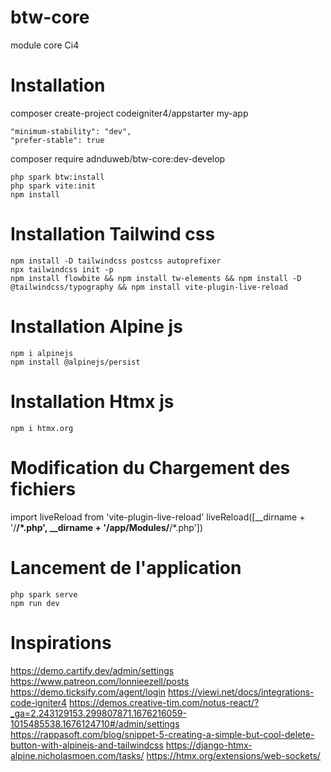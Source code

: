 # btw-core
module core Ci4

# Installation

composer create-project codeigniter4/appstarter my-app

    "minimum-stability": "dev",
    "prefer-stable": true

composer require adnduweb/btw-core:dev-develop

    php spark btw:install
    php spark vite:init
    npm install

# Installation Tailwind css
    npm install -D tailwindcss postcss autoprefixer
    npx tailwindcss init -p
    npm install flowbite && npm install tw-elements && npm install -D @tailwindcss/typography && npm install vite-plugin-live-reload 

# Installation Alpine js
    npm i alpinejs
    npm install @alpinejs/persist

# Installation Htmx js
    npm i htmx.org

# Modification du Chargement des fichiers
import liveReload from 'vite-plugin-live-reload'
liveReload([__dirname + '/**/*.php', __dirname + '/app/Modules/**/*.php'])

# Lancement de l'application
    php spark serve
    npm run dev


# Inspirations
https://demo.cartify.dev/admin/settings
https://www.patreon.com/lonnieezell/posts
https://demo.ticksify.com/agent/login
https://viewi.net/docs/integrations-code-igniter4
https://demos.creative-tim.com/notus-react/?_ga=2.243129153.299807871.1676216059-1015485538.1676124710#/admin/settings
https://rappasoft.com/blog/snippet-5-creating-a-simple-but-cool-delete-button-with-alpinejs-and-tailwindcss
https://django-htmx-alpine.nicholasmoen.com/tasks/
https://htmx.org/extensions/web-sockets/